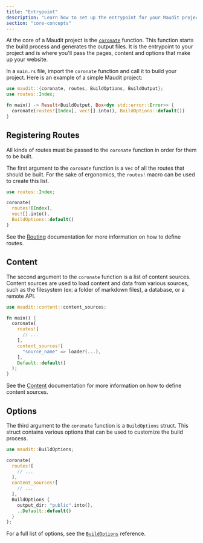 ```yaml
---
title: "Entrypoint"
description: "Learn how to set up the entrypoint for your Maudit project."
section: "core-concepts"
---
```


At the core of a Maudit project is the [`coronate`](https://docs.rs/maudit/latest/maudit/fn.coronate.html) function. This function starts the build process and generates the output files. It is the entrypoint to your project and is where you'll pass the pages, content and options that make up your website.

In a `main.rs` file, import the `coronate` function and call it to build your project. Here is an example of a simple Maudit project:

```rs
use maudit::{coronate, routes, BuildOptions, BuildOutput};
use routes::Index;

fn main() -> Result<BuildOutput, Box<dyn std::error::Error>> {
  coronate(routes![Index], vec![].into(), BuildOptions::default())
}
```

## Registering Routes

All kinds of routes must be passed to the `coronate` function in order for them to be built.

The first argument to the `coronate` function is a `Vec` of all the routes that should be built. For the sake of ergonomics, the `routes!` macro can be used to create this list.

```rs
use routes::Index;

coronate(
  routes![Index],
  vec![].into(),
  BuildOptions::default()
)
```

See the [Routing](/docs/routing) documentation for more information on how to define routes.

## Content

The second argument to the `coronate` function is a list of content sources. Content sources are used to load content and data from various sources, such as the filesystem (ex: a folder of markdown files), a database, or a remote API.

```rs
use maudit::content::content_sources;

fn main() {
  coronate(
    routes![
      // ...
    ],
    content_sources![
      "source_name" => loader(...),
    ],
    Default::default()
  );
}
```

See the [Content](/docs/content) documentation for more information on how to define content sources.

## Options

The third argument to the `coronate` function is a `BuildOptions` struct. This struct contains various options that can be used to customize the build process.

```rs
use maudit::BuildOptions;

coronate(
  routes![
    // ...
  ],
  content_sources![
    // ...
  ],
  BuildOptions {
    output_dir: "public".into(),
    ..Default::default()
  }
);
```

For a full list of options, see the [`BuildOptions`](https://docs.rs/maudit/latest/maudit/struct.BuildOptions.html) reference.

